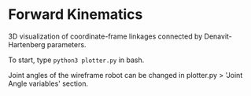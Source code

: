 # Forward Kinematics

3D visualization of coordinate-frame linkages
connected by Denavit-Hartenberg parameters.

To start, type `python3 plotter.py` in bash.

Joint angles of the wireframe robot can be changed
in plotter.py > 'Joint Angle variables' section.
